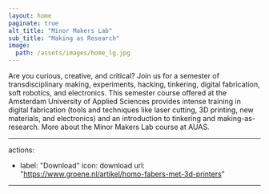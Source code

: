 ```yaml
---
layout: home
paginate: true
alt_title: "Minor Makers Lab"
sub_title: "Making as Research"
image: 
  path: /assets/images/home_lg.jpg
---
```

Are you curious, creative, and critical? Join us for a semester of transdisciplinary making, experiments, hacking, tinkering, digital fabrication, soft robotics, and electronics. This semester course offered at the Amsterdam University of Applied Sciences provides intense training in digital fabrication (tools and techniques like laser cutting, 3D printing, new materials, and electronics) and an introduction to tinkering and making-as-research. More about the Minor Makers Lab course at AUAS.

---
actions:
  - label: "Download"
    icon: download
    url: "https://www.groene.nl/artikel/homo-fabers-met-3d-printers"
---



